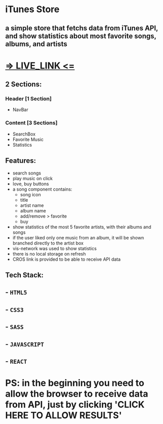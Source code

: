 # iTunes Store

## a simple store that fetchs data from iTunes API, and show statistics about most favorite songs, albums, and artists

# [=> LIVE_LINK <=](https://itunes-store.netlify.app/)

## 2 Sections:

### Header [1 Section]

- NavBar

### Content [3 Sections]

- SearchBox
- Favorite Music
- Statistics

## Features:

- search songs
- play music on click
- love, buy buttons
- a song component contains:
  - song icon
  - title
  - artist name
  - album name
  - add/remove > favorite
  - buy
- show statistics of the most 5 favorite artists, with their albums and songs
- if the user liked only one music from an album, it will be shown branched
  directly to the artist box
- vis-network was used to show statistics
- there is no local storage on refresh
- CROS link is provided to be able to receive API data

## Tech Stack:
##  - `HTML5`
##  - `CSS3`
##  - `SASS`
##  - `JAVASCRIPT`
##  - `REACT`
# PS: in the beginning you need to allow the browser to receive data from API, just by clicking 'CLICK HERE TO ALLOW RESULTS'
